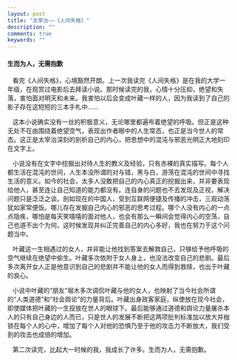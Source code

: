 ```yaml
---
layout: post
title: "太宰治——《人间失格》"
description: ""
comments: true
keywords: ""
---
```

#### 生而为人，无需抱歉
&nbsp;&nbsp;&nbsp;看完《人间失格》，心境豁然开朗。上一次我读完《人间失格》是在我的大学一年级，在观赏过电影后去拜读小说。那时候读完的我，心情十分压抑，绝望和失落，害怕面对明天和未来。我害怕以后会变成叶藏一样的人，因为我读到了自己的影子存在这短短的三本手札中......

&nbsp;&nbsp;&nbsp;这本小说确实没有一丝的积极意义，无论哪里都遍布着绝望的呼吸。但正是这种无处不在由围绕着绝望空气，表现出作者眼中的人生常态，也正是当今世人的常态。这正是太宰治深刻的剖析自己的内心，把思想中的混沌与邪恶光明正大地刻印在文字上。

&nbsp;&nbsp;&nbsp;小说没有在文字中挖掘出对待人生的教义及经验，只有赤裸的真实描写。每个人都生活在混沌的世间，人生本没所谓的对与错，黑与白，游荡在混沌的世间中寻找生活的意义。如今的社会，太多人没敢把自己的内心真正的挖掘出来，并非要表现给他人，甚至连让自己知道的能力都没有。连自身的问题也不去发现及正视，解决问题只是泛泛之谈。剖如现在的中国人，受到互联网便捷及传播的冲击，三观动荡犹如家常便饭。哪儿存在发掘自己内心的邪恶的思考过程。哪个人没有内心的一点点隐疾，哪怕是每天笑嘻嘻的面对他人，也会有那么一瞬间会觉得内心的空荡，自己也道不出个为何。这时候发现并纠正完善自己的内心多好，我也在努力于这个问题当中。

&nbsp;&nbsp;&nbsp;叶藏这一生相遇过的女人，并非能让他找到答案去解救自己，只够给予他呼吸的空气继续在绝望中偷生。叶藏多次依附于女人身上，也没法改变自己的悲剧。最后多次离开女人正是他意识到自己的悲剧并不能让他的女人而得到救赎，也出于叶藏的良心。

&nbsp;&nbsp;&nbsp;小说中叶藏的“朋友”堀木多次调侃叶藏与他的女人，也映射了当今社会所谓的“人类道德”和“社会舆论”的力量背后。叶藏出身政客家庭，纵使放在现今社会，即使媒体把叶藏的一生投放在世人的眼球下。最后能够通过道德和舆论力量屠杀本人的只有自己身边的人而已，只是世人的发展不断把这两项批判标准加以放大并枷锁在每个人的心中，增加了每个人对他的恐惧乃至于他的攻击力不断放大，我们受到的攻击也成倍的增加。

&nbsp;&nbsp;&nbsp;第二次读完，比起大一时候的我，我成长了许多。生而为人，无需抱歉。
